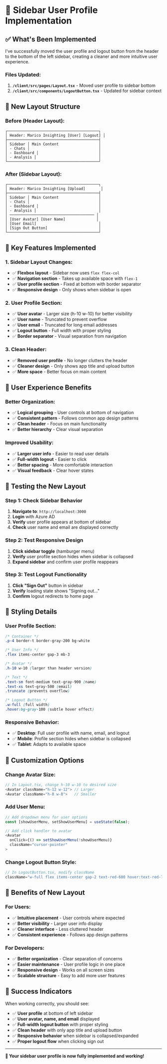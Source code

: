 # 👤 Sidebar User Profile Implementation

## ✅ **What's Been Implemented**

I've successfully moved the user profile and logout button from the header to the bottom of the left sidebar, creating a cleaner and more intuitive user experience.

### **Files Updated:**

1. **`/client/src/pages/Layout.tsx`** - Moved user profile to sidebar bottom
2. **`/client/src/components/LogoutButton.tsx`** - Updated for sidebar context

## 🎨 **New Layout Structure**

### **Before (Header Layout):**
```
┌─────────────────────────────────────────┐
│ Header: Marico Insighting [User] [Logout] │
├─────────────────────────────────────────┤
│ Sidebar │ Main Content                  │
│ - Chats │                               │
│ - Dashboard │                           │
│ - Analysis │                            │
└─────────────────────────────────────────┘
```

### **After (Sidebar Layout):**
```
┌─────────────────────────────────────────┐
│ Header: Marico Insighting [Upload]       │
├─────────────────────────────────────────┤
│ Sidebar │ Main Content                  │
│ - Chats │                               │
│ - Dashboard │                           │
│ - Analysis │                            │
│ ────────────────────────────────────── │
│ [User Avatar] [User Name]              │
│ [User Email]                            │
│ [Sign Out Button]                       │
└─────────────────────────────────────────┘
```

## 🔧 **Key Features Implemented**

### **1. Sidebar Layout Changes:**
- ✅ **Flexbox layout** - Sidebar now uses `flex flex-col`
- ✅ **Navigation section** - Takes up available space with `flex-1`
- ✅ **User profile section** - Fixed at bottom with border separator
- ✅ **Responsive design** - Only shows when sidebar is open

### **2. User Profile Section:**
- ✅ **User avatar** - Larger size (h-10 w-10) for better visibility
- ✅ **User name** - Truncated to prevent overflow
- ✅ **User email** - Truncated for long email addresses
- ✅ **Logout button** - Full width with proper styling
- ✅ **Border separator** - Visual separation from navigation

### **3. Clean Header:**
- ✅ **Removed user profile** - No longer clutters the header
- ✅ **Cleaner design** - Only shows app title and upload button
- ✅ **More space** - Better focus on main content

## 🎯 **User Experience Benefits**

### **Better Organization:**
- ✅ **Logical grouping** - User controls at bottom of navigation
- ✅ **Consistent pattern** - Follows common app design patterns
- ✅ **Clean header** - Focus on main functionality
- ✅ **Better hierarchy** - Clear visual separation

### **Improved Usability:**
- ✅ **Larger user info** - Easier to read user details
- ✅ **Full-width logout** - Easier to click
- ✅ **Better spacing** - More comfortable interaction
- ✅ **Visual feedback** - Clear hover states

## 🧪 **Testing the New Layout**

### **Step 1: Check Sidebar Behavior**
1. **Navigate to**: `http://localhost:3000`
2. **Login** with Azure AD
3. **Verify** user profile appears at bottom of sidebar
4. **Check** user name and email are displayed correctly

### **Step 2: Test Responsive Design**
1. **Click sidebar toggle** (hamburger menu)
2. **Verify** user profile section hides when sidebar is collapsed
3. **Expand sidebar** and confirm user profile reappears

### **Step 3: Test Logout Functionality**
1. **Click "Sign Out"** button in sidebar
2. **Verify** loading state shows "Signing out..."
3. **Confirm** logout redirects to home page

## 🎨 **Styling Details**

### **User Profile Section:**
```css
/* Container */
.p-4 border-t border-gray-200 bg-white

/* User Info */
.flex items-center gap-3 mb-3

/* Avatar */
.h-10 w-10 (larger than header version)

/* Text */
.text-sm font-medium text-gray-900 (name)
.text-xs text-gray-500 (email)
.truncate (prevents overflow)

/* Logout Button */
.w-full (full width)
.hover:bg-gray-100 (subtle hover effect)
```

### **Responsive Behavior:**
- ✅ **Desktop**: Full user profile with name, email, and logout
- ✅ **Mobile**: Profile section hides when sidebar is collapsed
- ✅ **Tablet**: Adapts to available space

## 🔧 **Customization Options**

### **Change Avatar Size:**
```typescript
// In Layout.tsx, change h-10 w-10 to desired size
<Avatar className="h-12 w-12"> // Larger
<Avatar className="h-8 w-8">   // Smaller
```

### **Add User Menu:**
```typescript
// Add dropdown menu for user options
const [showUserMenu, setShowUserMenu] = useState(false);

// Add click handler to avatar
<Avatar 
  onClick={() => setShowUserMenu(!showUserMenu)}
  className="cursor-pointer"
>
```

### **Change Logout Button Style:**
```typescript
// In LogoutButton.tsx, modify className
className="w-full flex items-center gap-2 text-red-600 hover:text-red-700 hover:bg-red-50"
```

## 🚀 **Benefits of New Layout**

### **For Users:**
- ✅ **Intuitive placement** - User controls where expected
- ✅ **Better visibility** - Larger user info display
- ✅ **Cleaner interface** - Less cluttered header
- ✅ **Consistent experience** - Follows app design patterns

### **For Developers:**
- ✅ **Better organization** - Clear separation of concerns
- ✅ **Easier maintenance** - User profile logic in one place
- ✅ **Responsive design** - Works on all screen sizes
- ✅ **Scalable structure** - Easy to add more user features

## 🎉 **Success Indicators**

When working correctly, you should see:
- ✅ **User profile** at bottom of left sidebar
- ✅ **User avatar, name, and email** displayed
- ✅ **Full-width logout button** with proper styling
- ✅ **Clean header** with only app title and upload button
- ✅ **Responsive behavior** when sidebar is collapsed/expanded
- ✅ **Proper logout flow** when clicking sign out

---

**🎉 Your sidebar user profile is now fully implemented and working!**

